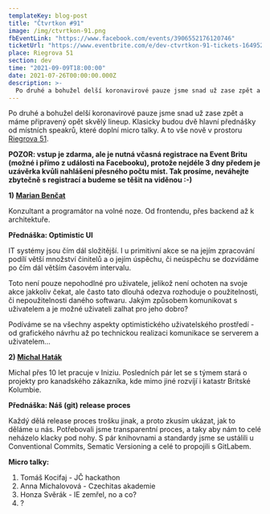 ```yaml
---
templateKey: blog-post
title: "Čtvrtkon #91"
image: /img/ctvrtkon-91.png
fbEventLink: "https://www.facebook.com/events/3906552176120746"
ticketUrl: "https://www.eventbrite.com/e/dev-ctvrtkon-91-tickets-164952361955"
place: Riegrova 51
section: dev
time: "2021-09-09T18:00:00"
date: 2021-07-26T00:00:00.000Z
description: >-
  Po druhé a bohužel delší koronavirové pauze jsme snad už zase zpět a máme připravený opět skvělý lineup. Klasicky budou dvě hlavní přednášky od místních speakrů, které doplní micro talky. A to vše nově v prostoru Riegrova 51.
---
```


Po druhé a bohužel delší koronavirové pauze jsme snad už zase zpět a máme připravený opět skvělý lineup. Klasicky budou dvě hlavní přednášky od místních speakrů, které doplní micro talky. A to vše nově v prostoru [Riegrova 51](https://www.riegrova51.cz/).

**POZOR: vstup je zdarma, ale je nutná včasná registrace na Event Britu (možné i přímo z události na Facebooku), protože nejdéle 3 dny předem je uzávěrka kvůli nahlášení přesného počtu míst. Tak prosíme, neváhejte zbytečně s registrací a budeme se těšit na viděnou :-)**

**1) [Marian Benčat](https://www.linkedin.com/in/marian-ben%C4%8Dat-a832b794/)**

Konzultant a programátor na volné noze. Od frontendu, přes backend až k architektuře.

**Přednáška: Optimistic UI**

IT systémy jsou čím dál složitější. I u primitivní akce se na jejím zpracování podílí větší množství činitelů a o jejím úspěchu, či neúspěchu se dozvídáme po čím dál větším časovém intervalu.

Toto není pouze nepohodlné pro uživatele, jelikož není ochoten na svoje akce jakkoliv čekat, ale často tato dlouhá odezva rozhoduje o použitelnosti, či nepoužitelnosti daného softwaru. Jakým způsobem komunikovat s uživatelem a je možné uživateli zalhat pro jeho dobro?

Podíváme se na všechny aspekty optimistického uživatelského prostředí - od grafického návrhu až po technickou realizaci komunikace se serverem a uživatelem...

**2) [Michal Haták](http://www.twista.cz/)**

Michal přes 10 let pracuje v Iniziu. Posledních pár let se s týmem stará o projekty pro kanadského zákazníka, kde mimo jiné rozvíjí i katastr Britské Kolumbie.

**Přednáška: Náš (git) release proces**

Každý dělá release proces trošku jinak, a proto zkusím ukázat, jak to děláme u nás. Potřebovali jsme transparentní proces, a taky aby nám to celé neházelo klacky pod nohy. S pár knihovnami a standardy jsme se ustálili u Conventional Commits, Sematic Versioning a celé to propojili s GitLabem.

**Micro talky:**

1. Tomáš Kocifaj - JČ hackathon
2. Anna Michalovová - Czechitas akademie
3. Honza Svěrák - IE zemřel, no a co?
4. ?
